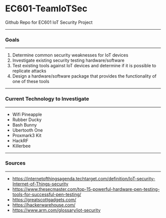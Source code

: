 # EC601-TeamIoTSec
Github Repo for EC601 IoT Security Project

--------------------------------------------------------------------------------
### Goals
--------------------------------------------------------------------------------

1. Determine common security weaknesses for IoT devices
2. Investigate existing security testing hardware/software
3. Test existing tools against IoT devices and determine if it is possible to replicate attacks
4. Design a hardware/software package that provides the functionality of one of these tools

--------------------------------------------------------------------------------
### Current Technology to Investigate
--------------------------------------------------------------------------------

- Wifi Pineapple
- Rubber Ducky
- Bash Bunny
- Ubertooth One
- Proxmark3 Kit
- HackRF
- Killerbee

--------------------------------------------------------------------------------
### Sources
--------------------------------------------------------------------------------

- https://internetofthingsagenda.techtarget.com/definition/IoT-security-Internet-of-Things-security
- https://www.thesecmaster.com/top-15-powerful-hardware-pen-testing-tools-for-successful-pen-testing/
- https://greatscottgadgets.com/
- https://hackerwarehouse.com/
- https://www.arm.com/glossary/iot-security
